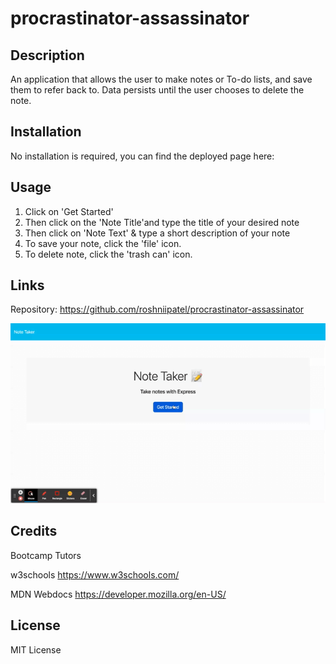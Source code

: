 # procrastinator-assassinator 

## Description
An application that allows the user to make notes or To-do lists, and save them to refer back to. Data persists until the user chooses to delete the note.

## Installation
No installation is required, you can find the deployed page here: 

## Usage
1. Click on 'Get Started'
2. Then click on the 'Note Title'and type the title of your desired note
3. Then click on 'Note Text' & type a short description of your note
4. To save your note, click the 'file' icon.
5. To delete note, click the 'trash can' icon.

## Links
Repository: https://github.com/roshniipatel/procrastinator-assassinator

![walk-through video/gif](./Assets/Note-Taker.gif)

## Credits
Bootcamp Tutors

w3schools https://www.w3schools.com/

MDN Webdocs https://developer.mozilla.org/en-US/

## License
MIT License


